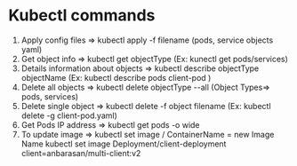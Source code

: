 # Kubectl commands
1. Apply config files                   => kubectl apply -f filename (pods, service objects yaml)
2. Get object info                      => kubectl get objectType (Ex: kunectl get pods/services)
3. Details information about objects    => kubectl describe objectType objectName (Ex: kubectl describe pods client-pod )
4. Delete all objects                   => kubectl delete objectType --all (Object Types=> pods, services)
5. Delete single object                 => kubectl delete -f object filename (Ex: kubectl delete -g client-pod.yaml)
6. Get Pods IP address                  => kubectl get pods -o wide 
7. To update image                      => kubectl set image <ObjectType>/<ObjectName> ContainerName = new Image Name
                                           kubectl set image Deployment/client-deployment client=anbarasan/multi-client:v2